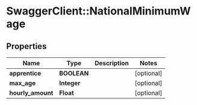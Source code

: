 # SwaggerClient::NationalMinimumWage

## Properties
Name | Type | Description | Notes
------------ | ------------- | ------------- | -------------
**apprentice** | **BOOLEAN** |  | [optional] 
**max_age** | **Integer** |  | [optional] 
**hourly_amount** | **Float** |  | [optional] 

